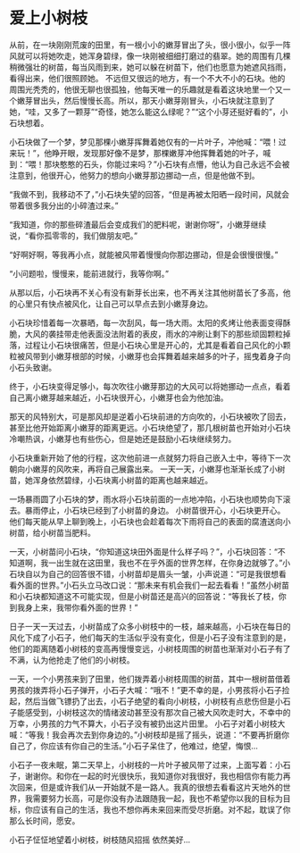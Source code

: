 # 爱上小树枝

从前，在一块刚刚荒废的田里，有一根小小的嫩芽冒出了头，很小很小，似乎一阵风就可以将她吹走，她浑身碧绿，像一块刚被细细打磨过的翡翠。她的周围有几棵稍微强壮的树苗，每当风雨到来，她可以躲在树苗下，他们也愿意为她遮风挡雨，看得出来，他们很照顾她。
不远但又很远的地方，有一个不大不小的石块。他的周围光秃秃的，他很无聊也很孤独，他每天唯一的乐趣就是看着这块地里一个又一个嫩芽冒出头，然后慢慢长高。所以，那天小嫩芽刚冒头，小石块就注意到了她，“哇，又多了一颗芽”“奇怪，她怎么能这么绿呢？”“这个小芽还挺好看的”，小石块想着。

小石块做了一个梦，梦见那棵小嫩芽挥舞着她仅有的一片叶子，冲他喊：“喂！过来玩！”，他睁开眼，发现那好像不是梦，那棵嫩芽冲他挥舞着她的叶子，喊到：“喂！那块憨憨的石头，你能过来吗？”小石块有点懵，他认为自己永远不会被注意到，他很开心，他努力的想向小嫩芽那边挪动一点，但是他做不到。

“我做不到，我移动不了，”小石块失望的回答，“但是再被太阳晒一段时间，风就会带着很多我分出的小碎渣过来。”

“我知道，你的那些碎渣最后会变成我们的肥料呢，谢谢你呀”，小嫩芽继续说，“看你孤零零的，我们做朋友吧。”

“好啊好啊，等我再小点，就能被风带着慢慢向你那边挪动，但是会很慢很慢。”

“小问题啦，慢慢来，能前进就行，我等你啊。”

从那以后，小石块再不关心有没有新芽长出来，也不再关注其他树苗长了多高，他的心里只有快点被风化，让自己可以早点去到小嫩芽身边。

小石块珍惜着每一次暴晒，每一次刮风，每一场大雨。太阳的炙烤让他表面变得酥脆，大风的袭挂带走他表面没法附着的表皮，雨水的冲刷让剩下的那些顽固颗粒掉落，过程让小石块很痛苦，但是小石块心里是开心的，尤其是看着自己风化的小颗粒被风带到小嫩芽根部的时候，小嫩芽也会挥舞着越来越多的叶子，摇曳着身子向小石头致谢。

终于，小石块变得足够小，每次吹往小嫩芽那边的大风可以将她挪动一点点，看着自己离小嫩芽越来越近，小石块很开心，小嫩芽也会为他加油。

那天的风特别大，可是那风却是逆着小石块前进的方向吹的，小石块被吹了回去，甚至比他开始距离小嫩芽的距离更远。小石块绝望了，那几根树苗也开始对小石块冷嘲热讽，小嫩芽也有些伤心，但是她还是鼓励小石块继续努力。

小石块重新开始了他的行程，这次他前进一点就努力将自己嵌入土中，等待下一次朝向小嫩芽的风吹来，再将自己展露出来。
一天一天，小嫩芽也渐渐长成了小树苗，她浑身依然碧绿，小石块离小树苗的距离也越来越近。

一场暴雨圆了小石块的梦，雨水将小石块前面的一点地冲陷，小石块也顺势向下滚去。暴雨停止，小石块已经到了小树苗的身边。
小树苗很开心，小石块更开心。他们每天能从早上聊到晚上，小石块也会趁着每次下雨将自己的表面的腐渣送向小树苗，给小树苗当肥料。

一天，小树苗问小石块，“你知道这块田外面是什么样子吗？”，小石块回答：“不知道啊，我一出生就在这田里，我也不在乎外面的世界怎样，在你身边就够了。”小石块自以为自己的回答很不错，小树苗却是眉头一皱，小声说道：“可是我很想看看外面的世界。”小石头立马改口说：“那未来有机会我们一起去看看！”虽然小树苗和小石块都知道这不可能实现，但是小树苗还是高兴的回答说：“等我长了枝，你到我身上来，我带你看外面的世界！”

日子一天一天过去，小树苗成了众多小树枝中的一枝，越来越高，小石块在每日的风化下成了小石子，他们每天的生活似乎没有变化，但是小石子没有注意到的是，他们的距离随着小树枝的变高再慢慢变远，小树枝周围的树苗也渐渐对小石子有了不满，认为他抢走了他们的小树枝。

一天，一个小男孩来到了田里，他们拨弄着小树枝周围的树苗，其中一根树苗借着男孩的拨弄将小石子弹开，小石子大喊：“哦不！”更不幸的是，小男孩将小石子捡起，然后当做飞镖扔了出去，小石子绝望的看向小树枝，小树枝有点悲伤但是小石子能感受到，小树枝这次的情绪波动甚至没有那次自己被大风吹走时大，不幸中的万幸，小男孩的力气不算大，小石子没有被扔出这片田里。
小石子对着小树枝大喊：“等我！我会再次去到你身边的。”小树枝却是摇了摇头，说道：“不要再折磨你自己了，你应该有你自己的生活。”小石子呆住了，他难过，绝望，悔恨...

小石子一夜未眠，第二天早上，小树枝的一片叶子被风带了过来，上面写着：小石子，谢谢你。和你在一起的时光很快乐，我知道你对我很好，我也相信你有能力再次回来，但是或许我们从一开始就不是一路人。我真的很想去看看这片天地外的世界，我需要努力长高，可是你没有办法跟随我一起，我也不希望你以我的目标为目标，你应该有自己的生活，我也不想你再未来回来而受尽折磨。对不起，耽误了你那么长时间，愿安。

小石子怔怔地望着小树枝，树枝随风招摇 依然美好...